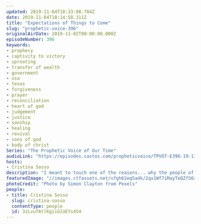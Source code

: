 ```yaml
---
updated: 2019-11-04T18:33:08.784Z
date: 2019-11-04T18:14:58.311Z
title: "Expectations of Things to Come"
slug: "prophetic-voice-396"
originalAirDate: 2019-11-02T00:00:00.000Z
episodeNumber: 396
keywords:
- prophecy
- captivity to victory
- uprooting
- transfer of wealth
- government
- usa
- texas
- forgiveness
- prayer
- reconciliation
- heart of god
- judgement
- justice
- sonship
- healing
- revival
- sons of god
- body of christ
Series: "The Prophetic Voice of Our Time"
audioLink: "https://episodes.castos.com/propheticvoice/TPVOT-E396-19-11-02-03-Expectations-of-Things-to-Come.mp3"
hosts:
- Cristina Sosso
description: "I meant to touch one of the reasons... why the people of God are taken captive, why they cannot move about, why things are not manifesting. But I want to share with you the prophecies and visions I got while in a time of prayer so that you know what to expect. First, expect to see justice being served or rendered in our government...\n"
featuredImage: "//images.ctfassets.net/vfgh62eq5a4k/2qx1Wf7iMayTeQZfS6sZH7/9249d6f338a63b966c03979212df7cce/cliff-coast-dark-sky-dawn-3031075.jpg"
photoCredit: "Photo by Simon Clayton from Pexels"
people:
- title: Cristina Sosso
  slug: cristina-sosso
  contentType: people
  id: 3zLvufAtlKgiiGIaEYs4S4
---
```

